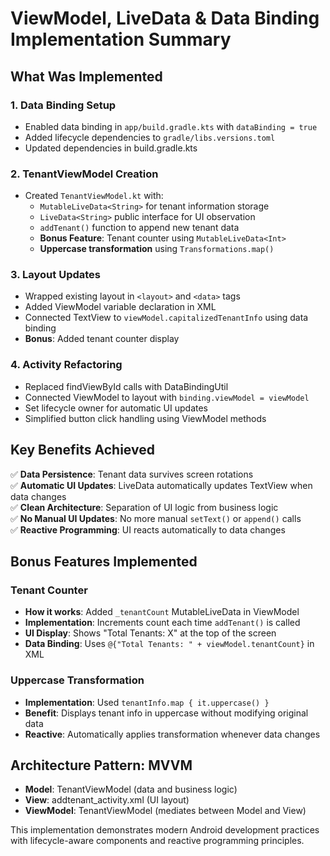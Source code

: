 # ViewModel, LiveData & Data Binding Implementation Summary

## What Was Implemented

### 1. Data Binding Setup
- Enabled data binding in `app/build.gradle.kts` with `dataBinding = true`
- Added lifecycle dependencies to `gradle/libs.versions.toml`
- Updated dependencies in build.gradle.kts

### 2. TenantViewModel Creation
- Created `TenantViewModel.kt` with:
  - `MutableLiveData<String>` for tenant information storage
  - `LiveData<String>` public interface for UI observation
  - `addTenant()` function to append new tenant data
  - **Bonus Feature**: Tenant counter using `MutableLiveData<Int>`
  - **Uppercase transformation** using `Transformations.map()`

### 3. Layout Updates
- Wrapped existing layout in `<layout>` and `<data>` tags
- Added ViewModel variable declaration in XML
- Connected TextView to `viewModel.capitalizedTenantInfo` using data binding
- **Bonus**: Added tenant counter display

### 4. Activity Refactoring
- Replaced findViewById calls with DataBindingUtil
- Connected ViewModel to layout with `binding.viewModel = viewModel`
- Set lifecycle owner for automatic UI updates
- Simplified button click handling using ViewModel methods

## Key Benefits Achieved

✅ **Data Persistence**: Tenant data survives screen rotations  
✅ **Automatic UI Updates**: LiveData automatically updates TextView when data changes  
✅ **Clean Architecture**: Separation of UI logic from business logic  
✅ **No Manual UI Updates**: No more manual `setText()` or `append()` calls  
✅ **Reactive Programming**: UI reacts automatically to data changes  

## Bonus Features Implemented

### Tenant Counter
- **How it works**: Added `_tenantCount` MutableLiveData in ViewModel
- **Implementation**: Increments count each time `addTenant()` is called
- **UI Display**: Shows "Total Tenants: X" at the top of the screen
- **Data Binding**: Uses `@{"Total Tenants: " + viewModel.tenantCount}` in XML

### Uppercase Transformation
- **Implementation**: Used `tenantInfo.map { it.uppercase() }` 
- **Benefit**: Displays tenant info in uppercase without modifying original data
- **Reactive**: Automatically applies transformation whenever data changes

## Architecture Pattern: MVVM
- **Model**: TenantViewModel (data and business logic)
- **View**: addtenant_activity.xml (UI layout)  
- **ViewModel**: TenantViewModel (mediates between Model and View)

This implementation demonstrates modern Android development practices with lifecycle-aware components and reactive programming principles.
